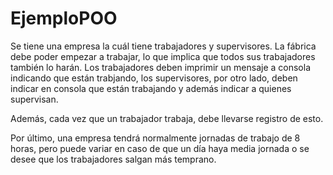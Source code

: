 # EjemploPOO

Se tiene una empresa la cuál tiene trabajadores y supervisores. La fábrica debe poder empezar a trabajar, lo que implica que todos sus trabajadores también lo harán. Los trabajadores deben imprimir un mensaje a consola indicando que están trabjando, los supervisores, por otro lado, deben indicar en consola que están trabajando y además indicar a quienes supervisan.

Además, cada vez que un trabajador trabaja, debe llevarse registro de esto. 

Por último, una empresa tendrá normalmente jornadas de trabajo de 8 horas, pero puede variar en caso de que un día haya media jornada o se desee que los trabajadores salgan más temprano.
